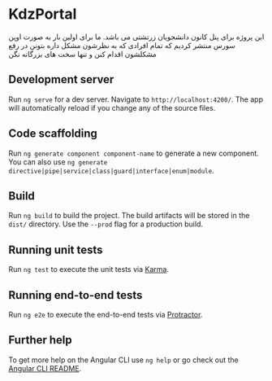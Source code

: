 # KdzPortal
این پروژه برای پنل کانون دانشجویان زرتشتی می باشد. ما برای اولین بار به صورت اوپن سورس منتشر کردیم که تمام افرادی که به نظرشون مشکل داره بتونن در رفع مشکلشون اقدام کنن و تنها سخت های بزرگانه نگن

## Development server

Run `ng serve` for a dev server. Navigate to `http://localhost:4200/`. The app will automatically reload if you change any of the source files.

## Code scaffolding

Run `ng generate component component-name` to generate a new component. You can also use `ng generate directive|pipe|service|class|guard|interface|enum|module`.

## Build

Run `ng build` to build the project. The build artifacts will be stored in the `dist/` directory. Use the `--prod` flag for a production build.

## Running unit tests

Run `ng test` to execute the unit tests via [Karma](https://karma-runner.github.io).

## Running end-to-end tests

Run `ng e2e` to execute the end-to-end tests via [Protractor](http://www.protractortest.org/).

## Further help

To get more help on the Angular CLI use `ng help` or go check out the [Angular CLI README](https://github.com/angular/angular-cli/blob/master/README.md).
